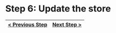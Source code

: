 # Step 6: Update the store


[{]: <helper> (navStep)

| [< Previous Step](step5.md) | [Next Step >](step7.md) |
|:--------------------------------|--------------------------------:|

[}]: #
